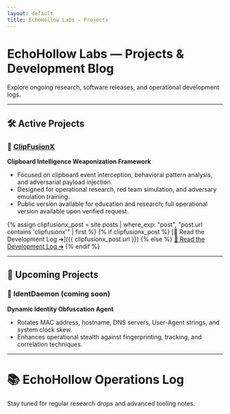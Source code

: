 ```yaml
---
layout: default
title: EchoHollow Labs — Projects
---
```


# EchoHollow Labs — Projects & Development Blog

Explore ongoing research, software releases, and operational development logs.

---

## 🛠️ Active Projects

### 🔗 [ClipFusionX](https://github.com/echohollow/ClipFusionX)

**Clipboard Intelligence Weaponization Framework**

- Focused on clipboard event interception, behavioral pattern analysis, and adversarial payload injection.
- Designed for operational research, red team simulation, and adversary emulation training.
- Public version available for education and research; full operational version available upon verified request.

{% assign clipfusionx_post = site.posts | where_exp: "post", "post.url contains 'clipfusionx'" | first %}
{% if clipfusionx_post %}
[📝 Read the Development Log ➔]({{ clipfusionx_post.url }})
{% else %}
[📝 Read the Development Log ➔](https://github.com/echohollow/echohollow.github.io/blob/main/_posts/2025-04-26-clipfusionx.md)
{% endif %}

---

## 🚀 Upcoming Projects

### 🪪 IdentDaemon (coming soon)

**Dynamic Identity Obfuscation Agent**

- Rotates MAC address, hostname, DNS servers, User-Agent strings, and system clock skew.
- Enhances operational stealth against fingerprinting, tracking, and correlation techniques.

---

# 📚 EchoHollow Operations Log

Stay tuned for regular research drops and advanced tooling notes.
